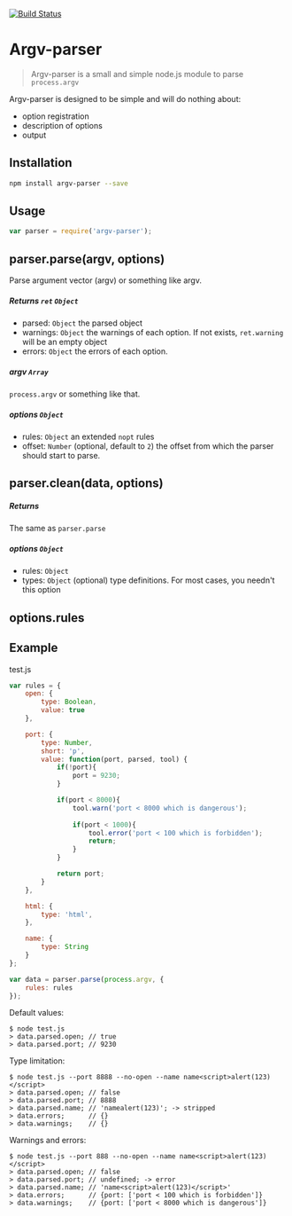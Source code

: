 [![Build Status](https://travis-ci.org/kaelzhang/node-argv-parser.png?branch=master)](https://travis-ci.org/kaelzhang/node-argv-parser)

# Argv-parser

> Argv-parser is a small and simple node.js module to parse `process.argv`

Argv-parser is designed to be simple and will do nothing about:

- option registration
- description of options
- output

## Installation

```sh
npm install argv-parser --save
```

## Usage

```js
var parser = require('argv-parser');
```

## parser.parse(argv, options)

Parse argument vector (argv) or something like argv.

##### Returns `ret` `Object`

- parsed: `Object` the parsed object
- warnings: `Object` the warnings of each option. If not exists, `ret.warning` will be an empty object
- errors: `Object` the errors of each option.

##### argv `Array`

`process.argv` or something like that.

##### options `Object`

- rules: `Object` an extended `nopt` rules
- offset: `Number` (optional, default to `2`) the offset from which the parser should start to parse.


## parser.clean(data, options)

##### Returns

The same as `parser.parse`

##### options `Object`

- rules: `Object`
- types: `Object` (optional) type definitions. For most cases, you needn't this option


## options.rules


## Example

test.js

```js
var rules = {
    open: {
        type: Boolean,
        value: true
    },

    port: {
        type: Number,
        short: 'p',
        value: function(port, parsed, tool) {
            if(!port){
                port = 9230;
            }

            if(port < 8000){
                tool.warn('port < 8000 which is dangerous');
                
                if(port < 1000){
                	tool.error('port < 100 which is forbidden');
        			return;
                }
            }

            return port;
        }
    },

    html: {
        type: 'html',
    },

    name: {
        type: String
    }
};

var data = parser.parse(process.argv, {
	rules: rules
});
```

Default values:

```
$ node test.js
> data.parsed.open; // true
> data.parsed.port; // 9230

```

Type limitation:

```
$ node test.js --port 8888 --no-open --name name<script>alert(123)</script>
> data.parsed.open; // false
> data.parsed.port; // 8888
> data.parsed.name; // 'namealert(123)'; -> stripped
> data.errors;      // {}
> data.warnings;    // {}
```

Warnings and errors:

```
$ node test.js --port 888 --no-open --name name<script>alert(123)</script>
> data.parsed.open; // false
> data.parsed.port; // undefined; -> error
> data.parsed.name; // 'name<script>alert(123)</script>'
> data.errors;      // {port: ['port < 100 which is forbidden']}
> data.warnings;    // {port: ['port < 8000 which is dangerous']}
```






